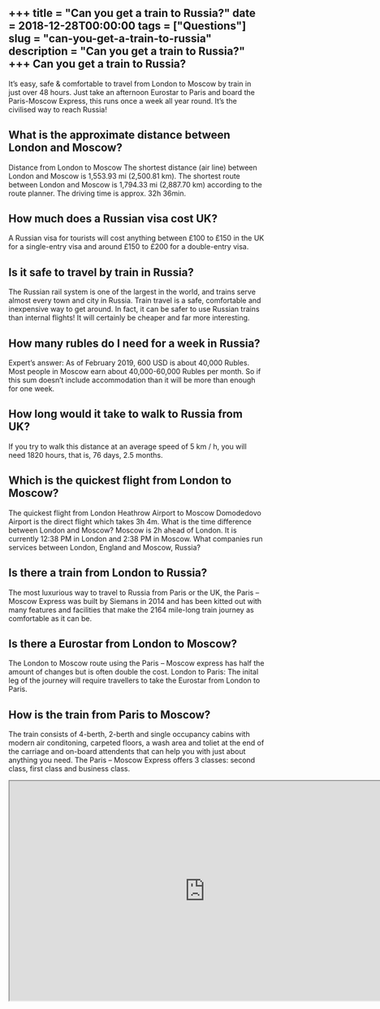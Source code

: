 +++
title = "Can you get a train to Russia?"
date = 2018-12-28T00:00:00
tags = ["Questions"]
slug = "can-you-get-a-train-to-russia"
description = "Can you get a train to Russia?"
+++
Can you get a train to Russia?
------------------------------

It’s easy, safe &amp; comfortable to travel from London to Moscow by train in just over 48 hours. Just take an afternoon Eurostar to Paris and board the Paris-Moscow Express, this runs once a week all year round. It’s the civilised way to reach Russia!

What is the approximate distance between London and Moscow?
-----------------------------------------------------------

Distance from London to Moscow The shortest distance (air line) between London and Moscow is 1,553.93 mi (2,500.81 km). The shortest route between London and Moscow is 1,794.33 mi (2,887.70 km) according to the route planner. The driving time is approx. 32h 36min.

How much does a Russian visa cost UK?
-------------------------------------

A Russian visa for tourists will cost anything between £100 to £150 in the UK for a single-entry visa and around £150 to £200 for a double-entry visa.

Is it safe to travel by train in Russia?
----------------------------------------

The Russian rail system is one of the largest in the world, and trains serve almost every town and city in Russia. Train travel is a safe, comfortable and inexpensive way to get around. In fact, it can be safer to use Russian trains than internal flights! It will certainly be cheaper and far more interesting.

How many rubles do I need for a week in Russia?
-----------------------------------------------

Expert’s answer: As of February 2019, 600 USD is about 40,000 Rubles. Most people in Moscow earn about 40,000-60,000 Rubles per month. So if this sum doesn’t include accommodation than it will be more than enough for one week.

How long would it take to walk to Russia from UK?
-------------------------------------------------

If you try to walk this distance at an average speed of 5 km / h, you will need 1820 hours, that is, 76 days, 2.5 months.

Which is the quickest flight from London to Moscow?
---------------------------------------------------

The quickest flight from London Heathrow Airport to Moscow Domodedovo Airport is the direct flight which takes 3h 4m. What is the time difference between London and Moscow? Moscow is 2h ahead of London. It is currently 12:38 PM in London and 2:38 PM in Moscow. What companies run services between London, England and Moscow, Russia?

Is there a train from London to Russia?
---------------------------------------

The most luxurious way to travel to Russia from Paris or the UK, the Paris – Moscow Express was built by Siemans in 2014 and has been kitted out with many features and facilities that make the 2164 mile-long train journey as comfortable as it can be.

Is there a Eurostar from London to Moscow?
------------------------------------------

The London to Moscow route using the Paris – Moscow express has half the amount of changes but is often double the cost. London to Paris: The inital leg of the journey will require travellers to take the Eurostar from London to Paris.

How is the train from Paris to Moscow?
--------------------------------------

The train consists of 4-berth, 2-berth and single occupancy cabins with modern air conditoning, carpeted floors, a wash area and toliet at the end of the carriage and on-board attendents that can help you with just about anything you need. The Paris – Moscow Express offers 3 classes: second class, first class and business class.

<iframe allow="accelerometer; autoplay; clipboard-write; encrypted-media; gyroscope; picture-in-picture" allowfullscreen="" class="__youtube_prefs__  epyt-is-override  no-lazyload" data-no-lazy="1" data-origheight="433" data-origwidth="770" data-skipgform_ajax_framebjll="" height="433" id="_ytid_53603" loading="lazy" src="https://www.youtube.com/embed/o1bIKvHDNWI?enablejsapi=1&autoplay=0&cc_load_policy=0&cc_lang_pref=&iv_load_policy=1&loop=0&modestbranding=0&rel=1&fs=1&playsinline=0&autohide=2&theme=dark&color=red&controls=1&" title="YouTube player" width="770"></iframe>